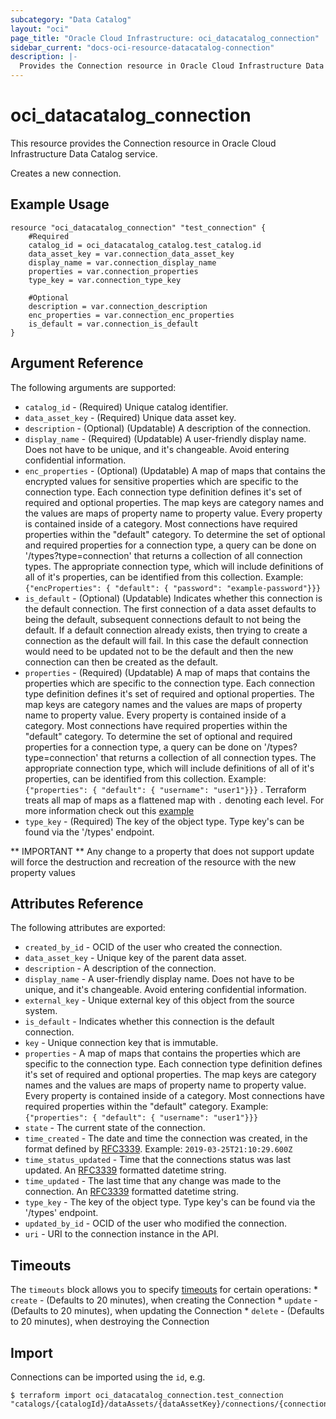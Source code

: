```yaml
---
subcategory: "Data Catalog"
layout: "oci"
page_title: "Oracle Cloud Infrastructure: oci_datacatalog_connection"
sidebar_current: "docs-oci-resource-datacatalog-connection"
description: |-
  Provides the Connection resource in Oracle Cloud Infrastructure Data Catalog service
---
```


# oci_datacatalog_connection
This resource provides the Connection resource in Oracle Cloud Infrastructure Data Catalog service.

Creates a new connection.

## Example Usage

```hcl
resource "oci_datacatalog_connection" "test_connection" {
	#Required
	catalog_id = oci_datacatalog_catalog.test_catalog.id
	data_asset_key = var.connection_data_asset_key
	display_name = var.connection_display_name
	properties = var.connection_properties
	type_key = var.connection_type_key

	#Optional
	description = var.connection_description
	enc_properties = var.connection_enc_properties
	is_default = var.connection_is_default
}
```

## Argument Reference

The following arguments are supported:

* `catalog_id` - (Required) Unique catalog identifier.
* `data_asset_key` - (Required) Unique data asset key.
* `description` - (Optional) (Updatable) A description of the connection.
* `display_name` - (Required) (Updatable) A user-friendly display name. Does not have to be unique, and it's changeable. Avoid entering confidential information. 
* `enc_properties` - (Optional) (Updatable) A map of maps that contains the encrypted values for sensitive properties which are specific to the connection type. Each connection type definition defines it's set of required and optional properties. The map keys are category names and the values are maps of property name to property value. Every property is contained inside of a category. Most connections have required properties within the "default" category. To determine the set of optional and required properties for a connection type, a query can be done on '/types?type=connection' that returns a collection of all connection types. The appropriate connection type, which will include definitions of all of it's properties, can be identified from this collection. Example: `{"encProperties": { "default": { "password": "example-password"}}}` 
* `is_default` - (Optional) (Updatable) Indicates whether this connection is the default connection. The first connection of a data asset defaults to being the default, subsequent connections default to not being the default. If a default connection already exists, then trying to create a connection as the default will fail. In this case the default connection would need to be updated not to be the default and then the new connection can then be created as the default. 
* `properties` - (Required) (Updatable) A map of maps that contains the properties which are specific to the connection type. Each connection type definition defines it's set of required and optional properties. The map keys are category names and the values are maps of property name to property value. Every property is contained inside of a category. Most connections have required properties within the "default" category. To determine the set of optional and required properties for a connection type, a query can be done on '/types?type=connection' that returns a collection of all connection types. The appropriate connection type, which will include definitions of all of it's properties, can be identified from this collection. Example: `{"properties": { "default": { "username": "user1"}}}` . Terraform treats all map of maps as a flattened map with `.` denoting each level. For more information check out this [example](https://github.com/oracle/terraform-provider-oci/blob/master/examples/datacatalog/main.tf)
* `type_key` - (Required) The key of the object type. Type key's can be found via the '/types' endpoint.


** IMPORTANT **
Any change to a property that does not support update will force the destruction and recreation of the resource with the new property values

## Attributes Reference

The following attributes are exported:

* `created_by_id` - OCID of the user who created the connection.
* `data_asset_key` - Unique key of the parent data asset.
* `description` - A description of the connection.
* `display_name` - A user-friendly display name. Does not have to be unique, and it's changeable. Avoid entering confidential information. 
* `external_key` - Unique external key of this object from the source system.
* `is_default` - Indicates whether this connection is the default connection.
* `key` - Unique connection key that is immutable.
* `properties` - A map of maps that contains the properties which are specific to the connection type. Each connection type definition defines it's set of required and optional properties. The map keys are category names and the values are maps of property name to property value. Every property is contained inside of a category. Most connections have required properties within the "default" category. Example: `{"properties": { "default": { "username": "user1"}}}` 
* `state` - The current state of the connection.
* `time_created` - The date and time the connection was created, in the format defined by [RFC3339](https://tools.ietf.org/html/rfc3339). Example: `2019-03-25T21:10:29.600Z` 
* `time_status_updated` - Time that the connections status was last updated. An [RFC3339](https://tools.ietf.org/html/rfc3339) formatted datetime string.
* `time_updated` - The last time that any change was made to the connection. An [RFC3339](https://tools.ietf.org/html/rfc3339) formatted datetime string. 
* `type_key` - The key of the object type. Type key's can be found via the '/types' endpoint.
* `updated_by_id` - OCID of the user who modified the connection.
* `uri` - URI to the connection instance in the API.

## Timeouts

The `timeouts` block allows you to specify [timeouts](https://registry.terraform.io/providers/hashicorp/oci/latest/docs/guides/changing_timeouts) for certain operations:
	* `create` - (Defaults to 20 minutes), when creating the Connection
	* `update` - (Defaults to 20 minutes), when updating the Connection
	* `delete` - (Defaults to 20 minutes), when destroying the Connection


## Import

Connections can be imported using the `id`, e.g.

```
$ terraform import oci_datacatalog_connection.test_connection "catalogs/{catalogId}/dataAssets/{dataAssetKey}/connections/{connectionKey}" 
```

